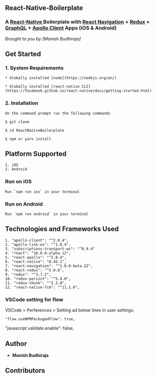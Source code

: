 
## React-Native-Boilerplate

### A [React-Native ](https://facebook.github.io/react-native/docs/getting-started.html) Boilerplate with [React Navigation](https://reactnavigation.org/) + [Redux](https://github.com/reactjs/redux) + [GraphQL](http://graphql.org/learn/) +  [Apollo Client](https://www.apollographql.com/docs/react/) Apps (iOS & Android)

*Brought to you by [Manish Budhiraja]*

## Get Started

### 1. System Requirements

	* Globally installed [node](https://nodejs.org/en/)

	* Globally installed [react-native CLI](https://facebook.github.io/react-native/docs/getting-started.html)


### 2. Installation

	On the command prompt run the following commands

	$ git clone 

	$ cd ReactNativeBoilerplate

	$ npm or yarn install

## Platform Supported
	1. iOS 
	2. Android

### Run on iOS
	Run `npm run ios` in your terminal

### Run on Android
	Run `npm run android` in your terminal

## Technologies and Frameworks Used

	1. "apollo-client": "^2.0.4",
	2. "apollo-link-ws": "^1.0.4",
	3. "subscriptions-transport-ws": "^0.9.4"
	4. "react": "16.0.0-alpha.12",
	5. "react-apollo": "^2.0.4",
	6. "react-native": "0.45.1",
	7. "react-navigation": "^1.0.0-beta.22",
	8. "react-redux": "^5.0.6",
	9. "redux": "^3.7.2",
	10. "redux-persist": "^5.4.0",
	11. "redux-thunk": "^2.2.0",
	12. "react-native-fcm": "^11.1.0",

### VSCode setting for flow 
  VSCode > Perferences > Setting ad below lines in user settings.

	"flow.useNPMPackagedFlow": true,
  "javascript.validate.enable": false,

## Author

* **Manish Budhiraja**

## Contributors
